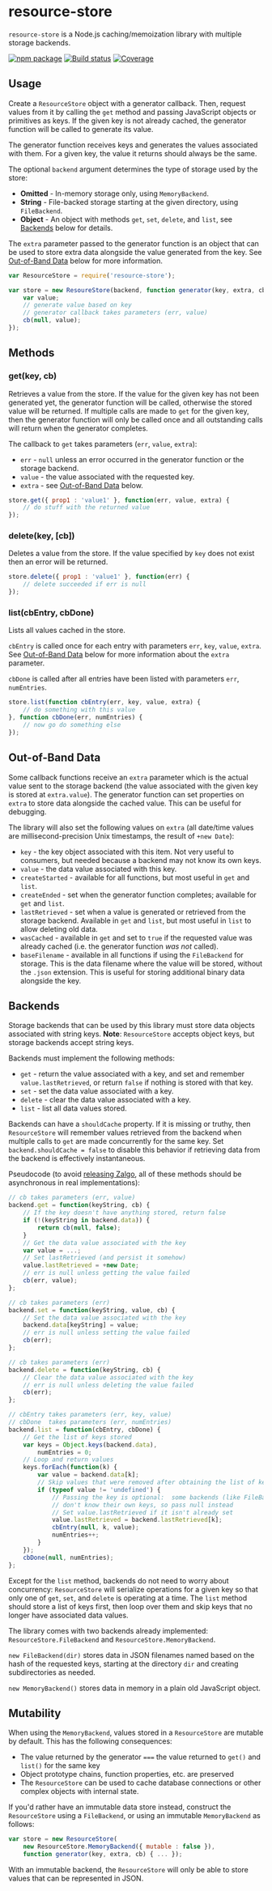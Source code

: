 # resource-store

`resource-store` is a Node.js caching/memoization library with multiple storage
backends.

[![npm package](http://img.shields.io/npm/v/resource-store.svg?style=flat)](https://www.npmjs.org/package/resource-store)
[![Build status](https://img.shields.io/travis/nylen/resource-store.svg?style=flat)](https://travis-ci.org/nylen/resource-store)
[![Coverage](https://img.shields.io/coveralls/nylen/resource-store.svg?style=flat)](https://coveralls.io/r/nylen/resource-store)

## Usage

Create a `ResourceStore` object with a generator callback.  Then, request
values from it by calling the `get` method and passing JavaScript objects or
primitives as keys.  If the given key is not already cached, the generator
function will be called to generate its value.

The generator function receives keys and generates the values associated with
them.  For a given key, the value it returns should always be the same.

The optional `backend` argument determines the type of storage used by the store:

- **Omitted** - In-memory storage only, using `MemoryBackend`.
- **String** - File-backed storage starting at the given directory, using
  `FileBackend`.
- **Object** - An object with methods `get`, `set`, `delete`, and `list`, see
  [Backends](#backends) below for details.

The `extra` parameter passed to the generator function is an object that can be
used to store extra data alongside the value generated from the key.  See
[Out-of-Band Data](#out-of-band-data) below for more information.

```js
var ResourceStore = require('resource-store');

var store = new ResoureStore(backend, function generator(key, extra, cb) {
    var value;
    // generate value based on key
    // generator callback takes parameters (err, value)
    cb(null, value);
});
```

## Methods

### get(key, cb)

Retrieves a value from the store.  If the value for the given key has not been
generated yet, the generator function will be called, otherwise the stored
value will be returned.  If multiple calls are made to `get` for the given key,
then the generator function will only be called once and all outstanding calls
will return when the generator completes.

The callback to `get` takes parameters (`err`, `value`, `extra`):

- `err` - `null` unless an error occurred in the generator function or the
  storage backend.
- `value` - the value associated with the requested key.
- `extra` - see [Out-of-Band Data](#out-of-band-data) below.

```js
store.get({ prop1 : 'value1' }, function(err, value, extra) {
    // do stuff with the returned value
});
```

### delete(key, [cb])

Deletes a value from the store.  If the value specified by `key` does not exist
then an error will be returned.

```js
store.delete({ prop1 : 'value1' }, function(err) {
    // delete succeeded if err is null
});
```

### list(cbEntry, cbDone)

Lists all values cached in the store.

`cbEntry` is called once for each entry with parameters `err`, `key`, `value`,
`extra`.  See [Out-of-Band Data](#out-of-band-data) below for more information
about the `extra` parameter.

`cbDone` is called after all entries have been listed with parameters `err`,
`numEntries`.

```js
store.list(function cbEntry(err, key, value, extra) {
    // do something with this value
}, function cbDone(err, numEntries) {
    // now go do something else
});
```

## Out-of-Band Data

Some callback functions receive an `extra` parameter which is the actual value
sent to the storage backend (the value associated with the given key is stored
at `extra.value`).  The generator function can set properties on `extra` to
store data alongside the cached value.  This can be useful for debugging.

The library will also set the following values on `extra` (all date/time values
are millisecond-precision Unix timestamps, the result of `+new Date`):

- `key` - the key object associated with this item.  Not very useful to
  consumers, but needed because a backend may not know its own keys.
- `value` - the data value associated with this key.
- `createStarted` - available for all functions, but most useful in `get` and
  `list`.
- `createEnded` - set when the generator function completes; available for
  `get` and `list`.
- `lastRetrieved` - set when a value is generated or retrieved from the storage
  backend.  Available in `get` and `list`, but most useful in `list` to allow
  deleting old data.
- `wasCached` - available in `get` and set to `true` if the requested value was
  already cached (i.e. the generator function *was not* called).
- `baseFilename` - available in all functions if using the `FileBackend` for
  storage.  This is the data filename where the value will be stored, without
  the `.json` extension.  This is useful for storing additional binary data
  alongside the key.

## Backends

Storage backends that can be used by this library must store data objects
associated with string keys.  **Note**: `ResourceStore` accepts object keys,
but storage backends accept string keys.

Backends must implement the following methods:

- `get` - return the value associated with a key, and set and remember
  `value.lastRetrieved`, or return `false` if nothing is stored with that key.
- `set` - set the data value associated with a key.
- `delete` - clear the data value associated with a key.
- `list` - list all data values stored.

Backends can have a `shouldCache` property.  If it is missing or truthy, then
`ResourceStore` will remember values retrieved from the backend when multiple
calls to `get` are made concurrently for the same key.  Set
`backend.shouldCache = false` to disable this behavior if retrieving data from
the backend is effectively instantaneous.

Pseudocode (to avoid
[releasing Zalgo](http://blog.izs.me/post/59142742143/designing-apis-for-asynchrony),
all of these methods should be asynchronous in real implementations):

```js
// cb takes parameters (err, value)
backend.get = function(keyString, cb) {
    // If the key doesn't have anything stored, return false
    if (!(keyString in backend.data)) {
        return cb(null, false);
    }
    // Get the data value associated with the key
    var value = ...;
    // Set lastRetrieved (and persist it somehow)
    value.lastRetrieved = +new Date;
    // err is null unless getting the value failed
    cb(err, value);
};

// cb takes parameters (err)
backend.set = function(keyString, value, cb) {
    // Set the data value associated with the key
    backend.data[keyString] = value;
    // err is null unless setting the value failed
    cb(err);
};

// cb takes parameters (err)
backend.delete = function(keyString, cb) {
    // Clear the data value associated with the key
    // err is null unless deleting the value failed
    cb(err);
};

// cbEntry takes parameters (err, key, value)
// cbDone  takes parameters (err, numEntries)
backend.list = function(cbEntry, cbDone) {
    // Get the list of keys stored
    var keys = Object.keys(backend.data),
        numEntries = 0;
    // Loop and return values
    keys.forEach(function(k) {
        var value = backend.data[k];
        // Skip values that were removed after obtaining the list of keys
        if (typeof value != 'undefined') {
            // Passing the key is optional:  some backends (like FileBackend)
            // don't know their own keys, so pass null instead
            // Set value.lastRetrieved if it isn't already set
            value.lastRetrieved = backend.lastRetrieved[k];
            cbEntry(null, k, value);
            numEntries++;
        }
    });
    cbDone(null, numEntries);
};
```

Except for the `list` method, backends do not need to worry about concurrency:
`ResourceStore` will serialize operations for a given key so that only one of
`get`, `set`, and `delete` is operating at a time.  The `list` method should
store a list of keys first, then loop over them and skip keys that no longer
have associated data values.

The library comes with two backends already implemented:
`ResourceStore.FileBackend` and `ResourceStore.MemoryBackend`.

`new FileBackend(dir)` stores data in JSON filenames named based on the hash of
the requested keys, starting at the directory `dir` and creating subdirectories
as needed.

`new MemoryBackend()` stores data in memory in a plain old JavaScript object.

## Mutability

When using the `MemoryBackend`, values stored in a `ResourceStore` are mutable
by default.  This has the following consequences:

- The value returned by the generator `===` the value returned to `get()` and
  `list()` for the same key
- Object prototype chains, function properties, etc. are preserved
- The `ResourceStore` can be used to cache database connections or other
  complex objects with internal state.

If you'd rather have an immutable data store instead, construct the
`ResourceStore` using a `FileBackend`, or using an immutable `MemoryBackend` as
follows:

```js
var store = new ResourceStore(
    new ResourceStore.MemoryBackend({ mutable : false }),
    function generator(key, extra, cb) { ... });
```

With an immutable backend, the `ResourceStore` will only be able to store
values that can be represented in JSON.
